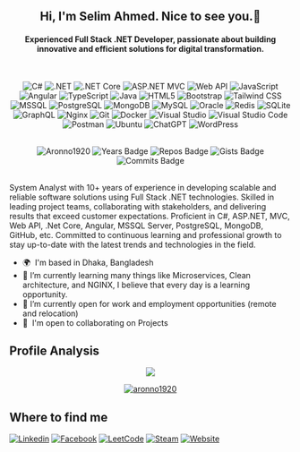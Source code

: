 <h2 align="center">Hi, I'm Selim Ahmed. Nice to see you.👋</h2>
<h4 align="center">Experienced Full Stack .NET Developer, passionate about building innovative and efficient solutions for digital transformation.</h4>
<br />
<div align="center">

![C#](https://custom-icon-badges.demolab.com/badge/C%23-%23239120.svg?logo=cshrp&logoColor=white)
![.NET](https://img.shields.io/badge/.NET-512BD4?logo=dotnet&logoColor=white)
![.NET Core](https://img.shields.io/badge/.NET%20Core-512BD4?logo=dotnet&logoColor=white)
![ASP.NET MVC](https://img.shields.io/badge/ASP.NET%20MVC-5C2D91?logo=dotnet&logoColor=white)
![Web API](https://img.shields.io/badge/Web%20API-API-25A163?logo=api&logoColor=white)
![JavaScript](https://img.shields.io/badge/JavaScript-F7DF1E?logo=javascript&logoColor=white)
![Angular](https://img.shields.io/badge/Angular-DD0031?logo=angular&logoColor=white)
![TypeScript](https://img.shields.io/badge/TypeScript-3178C6?logo=typescript&logoColor=white)
![Java](https://img.shields.io/badge/Java-007396?logo=openjdk&logoColor=white&logoColor=white)
![HTML5](https://img.shields.io/badge/HTML5-E34F26?logo=html5&logoColor=white)
![Bootstrap](https://img.shields.io/badge/Bootstrap-7952B3?logo=bootstrap&logoColor=white)
![Tailwind CSS](https://img.shields.io/badge/Tailwind-38B2AC?logo=tailwindcss&logoColor=white)
![MSSQL](https://img.shields.io/badge/Microsoft%20SQL%20Server-CC2927?logo=microsoftsqlserver&logoColor=white)
![PostgreSQL](https://img.shields.io/badge/PostgreSQL-4169E1?logo=postgresql&logoColor=white)
![MongoDB](https://img.shields.io/badge/MongoDB-47A248?logo=mongodb&logoColor=white)
![MySQL](https://img.shields.io/badge/MySQL-4479A1?logo=mysql&logoColor=white)
![Oracle](https://img.shields.io/badge/Oracle-F80000?logo=oracle&logoColor=white)
![Redis](https://img.shields.io/badge/Redis-DC382D?logo=redis&logoColor=white)
![SQLite](https://img.shields.io/badge/SQLite-%2307405e.svg?logo=sqlite&logoColor=white)
![GraphQL](https://img.shields.io/badge/GraphQL-E10098?logo=graphql&logoColor=white)
![Nginx](https://img.shields.io/badge/Web%20Server-Nginx-009639?logo=nginx&logoColor=white)
![Git](https://img.shields.io/badge/Git-F05032?logo=git&logoColor=white)
![Docker](https://img.shields.io/badge/Docker-2496ED?logo=docker&logoColor=white)
![Visual Studio](https://custom-icon-badges.demolab.com/badge/Visual%20Studio-5C2D91.svg?&logo=visual-studio&logoColor=white)
![Visual Studio Code](https://custom-icon-badges.demolab.com/badge/VS%20Code-0078d7.svg?logo=vsc&logoColor=white)
![Postman](https://img.shields.io/badge/Postman-FF6C37?logo=postman&logoColor=white)
![Ubuntu](https://img.shields.io/badge/Ubuntu-E95420?logo=ubuntu&logoColor=white)
![ChatGPT](https://img.shields.io/badge/ChatGPT-74aa9c?logo=openai&logoColor=white)
![WordPress](https://img.shields.io/badge/WordPress-21759B?logo=wordpress&logoColor=white)
</div>

<br />
<div align="center">
  <img src="https://komarev.com/ghpvc/?username=Aronno1920&label=Profile%20views&color=brightgreen&style=flat" alt="Aronno1920" />
  <img src="https://badges.pufler.dev/years/Aronno1920" alt="Years Badge">
  <img src="https://badges.pufler.dev/repos/Aronno1920" alt="Repos Badge">
  <img src="https://badges.pufler.dev/gists/Aronno1920" alt="Gists Badge">
  <img src="https://badges.pufler.dev/commits/yearly/Aronno1920" alt="Commits Badge">
</div>

<br />
<p>System Analyst with 10+ years of experience in developing scalable and reliable software solutions using Full Stack .NET technologies. Skilled in leading project teams, collaborating with stakeholders, and delivering results that exceed customer expectations. Proficient in C#, ASP.NET, MVC, Web API, .Net Core, Angular, MSSQL Server, PostgreSQL, MongoDB, GitHub, etc. Committed to continuous learning and professional growth to stay up-to-date with the latest trends and technologies in the field.</p>
<ul>
  <li>
    🌍  I'm based in Dhaka, Bangladesh
  </li>
  <li>
    🌱 I’m currently learning many things like Microservices, Clean architecture, and NGINX, I believe that every day is a learning opportunity. 
  </li>
  <li>
    👯 I’m currently open for work and employment opportunities (remote and relocation)
  </li>
  <li>
    🤝  I'm open to collaborating on Projects
  </li>
</ul>

<h2>Profile Analysis</h2>
<p align="center">
      <a href="https://github.com/aronno1920#gh-dark-mode-only">
        <img src="https://github-readme-stats.vercel.app/api/top-langs/?username=aronno1920&count_private=true&show_icons=true&include_all_commits=true&layout=compact&hide_border=true&langs_count=10&hide_title=true&theme=dark"/>
    </a>
</p>
<p align="center">
      <a href="https://github.com/aronno1920#gh-dark-mode-only">
        <img src="https://github-readme-streak-stats.herokuapp.com/?user=aronno1920&hide_border=true&theme=dark" alt="aronno1920" />
    </a>
</p>

<h2>Where to find me</h2>

[![Linkedin](https://img.shields.io/badge/LinkedIn-0077B5?style=flat-square&logo=linkedin&logoColor=white)](https://www.linkedin.com/in/aronno1920/) 
[![Facebook](https://img.shields.io/badge/Facebook-1877F2?style=flat-square&logo=facebook&logoColor=white)](https://facebook.com/aronno1920)
[![LeetCode](https://img.shields.io/badge/LeetCode-000000?logo=LeetCode&logoColor=#d16c06)](https://leetcode.com/u/Aronno1920)
[![Steam](https://img.shields.io/badge/Steam-%23000000.svg?logo=steam&logoColor=white)](https://steamcommunity.com/id/aronno1920)
[![Website](https://img.shields.io/badge/SysExpo-Online-green)](https://sysexpo.com)

